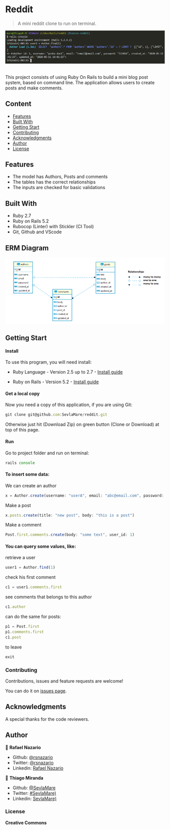 # Reddit
> A mini reddit clone to run on terminal.<br>

![screenshot](screenshot.png)

<br>This project consists of using Ruby On Rails to build a mini blog post system, based on command line. The application allows users to create posts and make comments.
<br>

## Content

* [Features](#features)
* [Built With](#built-with)
* [Getting Start](#getting-start)
* [Contributing](#contributing)
* [Acknowledgments](#acknowledgments)
* [Author](#author)
* [License](#license)

## Features

<ul>
  <li>The model has Authors, Posts and comments</li>
  <li>The tables has the correct relationships</li>
  <li>The inputs are checked for basic validations</li>
</ul>

## Built With

- Ruby 2.7 <br>
- Ruby on Rails 5.2 <br>
- Rubocop (Linter) with Stickler (CI Tool) <br>
- Git, Github and VScode <br>

## ERM Diagram

![screenshot](diagram.png)

## Getting Start

#### Install
To use this program, you will need install:
* Ruby Language - Version 2.5 up to 2.7 - [Install guide](https://www.ruby-lang.org/en/documentation/installation/)

* Ruby on Rails - Version 5.2 - [Install guide](https://guides.rubyonrails.org/v5.0/getting_started.html#installing-rails)


#### Get a local copy
Now you need a copy of this application, if you are using Git:
```js
git clone git@github.com:SevlaMare/reddit.git
```
Otherwise just hit (Download Zip) on green button (Clone or Download) at top of this page.


#### Run

Go to project folder and run on terminal:
```js
rails console
```
#### To insert some data:
We can create an author
```js
x = Author.create(username: "userA", email: "abc@email.com", password: "password123")
```

Make a post
```js
x.posts.create(title: "new post", body: "this is a post")
```

Make a comment
```js
Post.first.comments.create(body: "some text", user_id: 1)
```

#### You can query some values, like:

retrieve a user
```js
user1 = Author.find(1)
```

check his first comment
```js
c1 = user1.comments.first
```

see comments that belongs to this author
```js
c1.author
```
can do the same for posts:
```js
p1 = Post.first
p1.comments.first
c1.post
```
to leave
```js
exit
```

### Contributing

Contributions, issues and feature requests are welcome!

You can do it on [issues page](issues/).

## Acknowledgments

A special thanks for the code reviewers.

## Author

👤 **Rafael Nazario**

- Github: [@rsnazario](https://github.com/rsnazario)
- Twitter: [@rsnazario](https://twitter.com/rsnazario)
- Linkedin: [Rafael Nazario](https://www.linkedin.com/in/rafael-nazario-692b8293/)

👤 **Thiago Miranda**

- Github: [@SevlaMare](https://github.com/SevlaMare)
- Twitter: [#SevlaMare)](https://twitter.com/SevlaMare)
- Linkedin: [SevlaMare)](https://www.linkedin.com/in/sevlamare)

### License

<strong>Creative Commons</strong>

